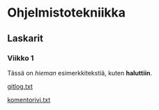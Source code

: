 # Ohjelmistotekniikka

## Laskarit
### Viikko 1
Tässä on _hieman_ esimerkkitekstiä, kuten __haluttiin__.

[gitlog.txt](https://github.com/rtammisalo/ot-harjoitustyo/blob/master/laskarit/viikko1/gitlog.txt)

[komentorivi.txt](https://github.com/rtammisalo/ot-harjoitustyo/blob/master/laskarit/viikko1/komentorivi.txt)
